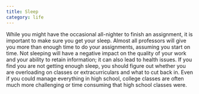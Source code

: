 ```yaml
---
title: Sleep
category: life
---
```


While you might have the occasional all-nighter to finish an assignment, it is important to make sure you get your sleep. Almost all professors will give you more than enough time to do your assignments, assuming you start on time. Not sleeping will have a negative impact on the quality of 
your work and your ability to retain information; it can also lead to health issues. If you find you are not getting enough sleep, you should figure out whether you are overloading on classes or extracurriculars and what to cut back in. Even if you could manage everything in high school, college classes are often much more challenging or time 
consuming that high school classes were.
